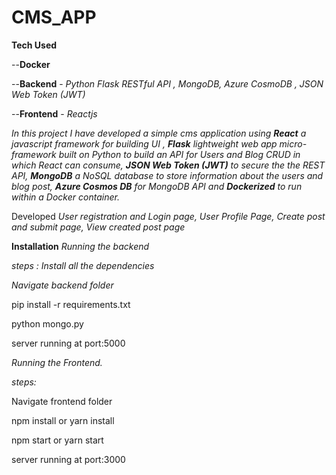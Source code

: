 # CMS_APP

**Tech Used**

--**Docker**

--**Backend** - *Python Flask RESTful API , MongoDB, Azure CosmoDB , JSON Web Token (JWT)*

--**Frontend** - *Reactjs*

*In this project I have developed a simple cms application using **React** a javascript framework for building UI ,
**Flask** lightweight web app micro-framework built on Python to build an API for Users and Blog CRUD in which React can consume,
**JSON Web Token (JWT)** to secure the the REST API,
**MongoDB** a  NoSQL database to store information about the users and blog post,
**Azure Cosmos DB** for MongoDB API 
and **Dockerized** to run within a Docker container.* 

 Developed
*User registration and Login page,
User Profile Page,
Create post and submit page,
View created post page*

**Installation**
*Running the backend*

*steps : Install all the dependencies*

*Navigate backend folder*

pip install -r requirements.txt

python mongo.py

server running at port:5000

*Running the Frontend.*

*steps:*

Navigate frontend folder 

npm install or yarn install

npm start or yarn start

server running at port:3000




